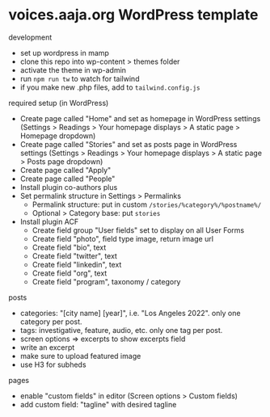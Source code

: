 # voices.aaja.org WordPress template

development
- set up wordpress in mamp
- clone this repo into wp-content > themes folder
- activate the theme in wp-admin
- run `npm run tw` to watch for tailwind
- if you make new .php files, add to `tailwind.config.js`

required setup (in WordPress)
- Create page called "Home" and set as homepage in WordPress settings (Settings > Readings > Your homepage displays > A static page > Homepage dropdown)
- Create page called "Stories" and set as posts page in WordPress settings (Settings > Readings > Your homepage displays > A static page > Posts page dropdown)
- Create page called "Apply"
- Create page called "People"
- Install plugin co-authors plus
- Set permalink structure in Settings > Permalinks
    - Permalink structure: put in custom `/stories/%category%/%postname%/`
    - Optional > Category base: put `stories`
- Install plugin ACF
    - Create field group "User fields" set to display on all User Forms
    - Create field "photo", field type image, return image url
    - Create field "bio", text
    - Create field "twitter", text
    - Create field "linkedin", text
    - Create field "org", text
    - Create field "program", taxonomy / category

posts
- categories: "[city name] [year]", i.e. "Los Angeles 2022". only one category per post.
- tags: investigative, feature, audio, etc. only one tag per post.
- screen options => excerpts to show excerpts field
- write an excerpt
- make sure to upload featured image
- use H3 for subheds

pages
- enable "custom fields" in editor (Screen options > Custom fields)
- add custom field: "tagline" with desired tagline
